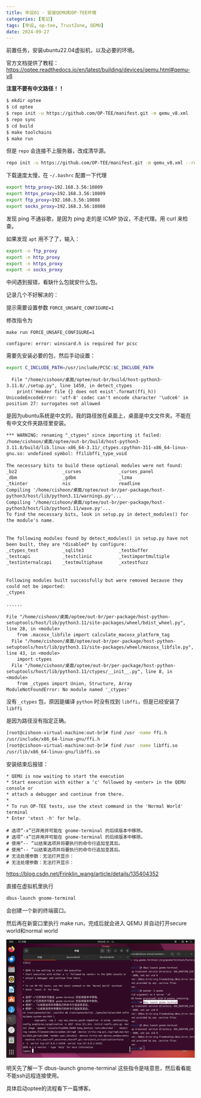 ```yaml
---
title: 毕设01 - 安装QEMU和OP-TEE环境
categories: [笔记]
tags: [毕设, op-tee, TrustZone, QEMU]
date: 2024-09-27
---
```


前置任务，安装ubuntu22.04虚拟机，以及必要的环境。

官方文档提供了教程：https://optee.readthedocs.io/en/latest/building/devices/qemu.html#qemu-v8

<!--more-->

**注意不要有中文路径！！**

```bash
$ mkdir optee
$ cd optee
$ repo init -u https://github.com/OP-TEE/manifest.git -m qemu_v8.xml
$ repo sync
$ cd build
$ make toolchains
$ make run 
```

但是 `repo` 会连接不上服务器，改成清华源。

```bash
repo init -u https://github.com/OP-TEE/manifest.git -m qemu_v8.xml --repo-url=https://mirrors.tuna.tsinghua.edu.cn/git/git-repo
```



下载速度太慢，在 `~/.bashrc` 配置一下代理

```bash
export http_proxy=192.168.3.56:10809
export https_proxy=192.168.3.56:10809
export ftp_proxy=192.168.3.56:10808
export socks_proxy=192.168.3.56:10808
```

发现 ping 不通谷歌，是因为 ping 走的是 ICMP 协议，不走代理。用 curl 来检查。

如果发现 `apt` 用不了了，输入：

```bash
export -n ftp_proxy 
export -n http_proxy
export -n https_proxy 
export -n socks_proxy
```





中间遇到报错，看缺什么包就安什么包。

记录几个不好解决的：



提示需要设置参数 `FORCE_UNSAFE_CONFIGURE=1` 

修改指令为

```
make run FORCE_UNSAFE_CONFIGURE=1
```





```
configure: error: winscard.h is required for pcsc
```

需要先安装必要的包，然后手动设置：

```bash
export C_INCLUDE_PATH=/usr/include/PCSC:$C_INCLUDE_PATH
```





```
  File "/home/cishoon/桌面/optee/out-br/build/host-python3-3.11.8/./setup.py", line 1450, in detect_ctypes
    print('Header file {} does not exist'.format(ffi_h))
UnicodeEncodeError: 'utf-8' codec can't encode character '\udce6' in position 27: surrogates not allowed
```

是因为ubuntu系统是中文的，我的路径放在桌面上，桌面是中文文件夹。不能在有中文文件夹路径里安装。



```
*** WARNING: renaming "_ctypes" since importing it failed: /home/cishoon/桌面/optee/out-br/build/host-python3-3.11.8/build/lib.linux-x86_64-3.11/_ctypes.cpython-311-x86_64-linux-gnu.so: undefined symbol: ffilibffi_type_void

The necessary bits to build these optional modules were not found:
_bz2                 _curses              _curses_panel     
_dbm                 _gdbm                _lzma             
_tkinter             nis                  readline          
Compiling '/home/cishoon/桌面/optee/out-br/per-package/host-python3/host/lib/python3.11/warnings.py'...
Compiling '/home/cishoon/桌面/optee/out-br/per-package/host-python3/host/lib/python3.11/wave.py'...
To find the necessary bits, look in setup.py in detect_modules() for the module's name.


The following modules found by detect_modules() in setup.py have not
been built, they are *disabled* by configure:
_ctypes_test         _sqlite3             _testbuffer       
_testcapi            _testclinic          _testimportmultiple
_testinternalcapi    _testmultiphase      _xxtestfuzz       


Following modules built successfully but were removed because they could not be imported:
_ctypes           

......

File "/home/cishoon/桌面/optee/out-br/per-package/host-python-setuptools/host/lib/python3.11/site-packages/wheel/bdist_wheel.py", line 28, in <module>
    from .macosx_libfile import calculate_macosx_platform_tag
  File "/home/cishoon/桌面/optee/out-br/per-package/host-python-setuptools/host/lib/python3.11/site-packages/wheel/macosx_libfile.py", line 43, in <module>
    import ctypes
  File "/home/cishoon/桌面/optee/out-br/per-package/host-python-setuptools/host/lib/python3.11/ctypes/__init__.py", line 8, in <module>
    from _ctypes import Union, Structure, Array
ModuleNotFoundError: No module named '_ctypes'
```

没有 `_ctypes` 包，原因是编译 `python` 时没有找到 `libffi`，但是已经安装了 `libffi`

是因为路径没有指定正确。

```bash
[root@cishoon-virtual-machine:out-br]# find /usr -name ffi.h
/usr/include/x86_64-linux-gnu/ffi.h
[root@cishoon-virtual-machine:out-br]# find /usr -name libffi.so
/usr/lib/x86_64-linux-gnu/libffi.so
```



安装结束后报错：

```
* QEMU is now waiting to start the execution
* Start execution with either a 'c' followed by <enter> in the QEMU console or
* attach a debugger and continue from there.
*
* To run OP-TEE tests, use the xtest command in the 'Normal World' terminal
* Enter 'xtest -h' for help.

# 选项“-x”已弃用并可能在 gnome-terminal 的后续版本中移除。
# 选项“-x”已弃用并可能在 gnome-terminal 的后续版本中移除。
# 使用“-- ”以结束选项并将要执行的命令行追加至其后。
# 使用“-- ”以结束选项并将要执行的命令行追加至其后。
# 无法处理参数：无法打开显示：
# 无法处理参数：无法打开显示：
```

https://blog.csdn.net/Frinklin_wang/article/details/135404352

直接在虚拟机里执行 

```bash
dbus-launch gnome-terminal
```

会创建一个新的终端窗口。

然后再在新窗口里执行 make run，完成后就会进入 QEMU 并自动打开secure world和normal world

![image-20240928011246367](./01/image-20240928011246367.png)



明天先了解一下 dbus-launch gnome-terminal 这些指令是啥意思，然后看看能不能ssh远程连接使用。



具体启动optee的流程看下一篇博客。